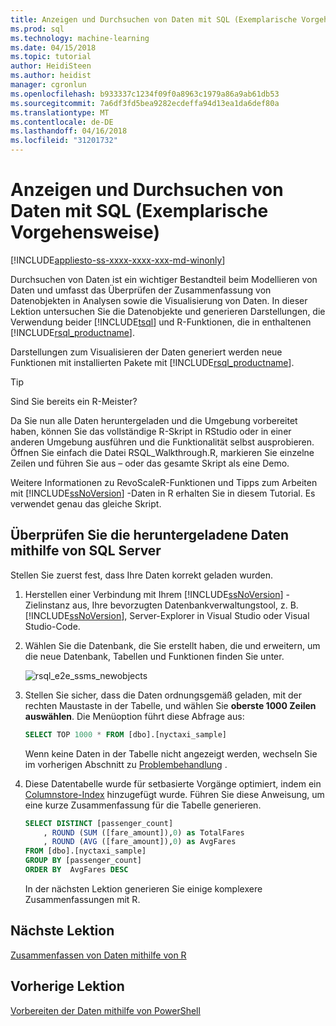 ```yaml
---
title: Anzeigen und Durchsuchen von Daten mit SQL (Exemplarische Vorgehensweise) | Microsoft Docs
ms.prod: sql
ms.technology: machine-learning
ms.date: 04/15/2018
ms.topic: tutorial
author: HeidiSteen
ms.author: heidist
manager: cgronlun
ms.openlocfilehash: b933337c1234f09f0a8963c1979a86a9ab61db53
ms.sourcegitcommit: 7a6df3fd5bea9282ecdeffa94d13ea1da6def80a
ms.translationtype: MT
ms.contentlocale: de-DE
ms.lasthandoff: 04/16/2018
ms.locfileid: "31201732"
---
```

# <a name="view-and-explore-the-data-using-sql-walkthrough"></a>Anzeigen und Durchsuchen von Daten mit SQL (Exemplarische Vorgehensweise)
[!INCLUDE[appliesto-ss-xxxx-xxxx-xxx-md-winonly](../../includes/appliesto-ss-xxxx-xxxx-xxx-md-winonly.md)]

Durchsuchen von Daten ist ein wichtiger Bestandteil beim Modellieren von Daten und umfasst das Überprüfen der Zusammenfassung von Datenobjekten in Analysen sowie die Visualisierung von Daten. In dieser Lektion untersuchen Sie die Datenobjekte und generieren Darstellungen, die Verwendung beider [!INCLUDE[tsql](../../includes/tsql-md.md)] und R-Funktionen, die in enthaltenen [!INCLUDE[rsql_productname](../../includes/rsql-productname-md.md)].

Darstellungen zum Visualisieren der Daten generiert werden neue Funktionen mit installierten Pakete mit [!INCLUDE[rsql_productname](../../includes/rsql-productname-md.md)].

> [!TIP]
> Sind Sie bereits ein R-Meister?
>   
> Da Sie nun alle Daten heruntergeladen und die Umgebung vorbereitet haben, können Sie das vollständige R-Skript in RStudio oder in einer anderen Umgebung ausführen und die Funktionalität selbst ausprobieren. Öffnen Sie einfach die Datei RSQL_Walkthrough.R, markieren Sie einzelne Zeilen und führen Sie aus – oder das gesamte Skript als eine Demo.
>   
> Weitere Informationen zu RevoScaleR-Funktionen und Tipps zum Arbeiten mit [!INCLUDE[ssNoVersion](../../includes/ssnoversion-md.md)] -Daten in R erhalten Sie in diesem Tutorial. Es verwendet genau das gleiche Skript.

## <a name="verify-downloaded-data-using-sql-server"></a>Überprüfen Sie die heruntergeladene Daten mithilfe von SQL Server

Stellen Sie zuerst fest, dass Ihre Daten korrekt geladen wurden.

1. Herstellen einer Verbindung mit Ihrem [!INCLUDE[ssNoVersion](../../includes/ssnoversion-md.md)] -Zielinstanz aus, Ihre bevorzugten Datenbankverwaltungstool, z. B. [!INCLUDE[ssNoVersion](../../includes/ssnoversion-md.md)], Server-Explorer in Visual Studio oder Visual Studio-Code.

2. Wählen Sie die Datenbank, die Sie erstellt haben, die und erweitern, um die neue Datenbank, Tabellen und Funktionen finden Sie unter.
  
    ![rsql_e2e_ssms_newobjects](media/rsql-e2e-ssms-newobjects.PNG)
  
3.  Stellen Sie sicher, dass die Daten ordnungsgemäß geladen, mit der rechten Maustaste in der Tabelle, und wählen Sie **oberste 1000 Zeilen auswählen**. Die Menüoption führt diese Abfrage aus:

    ```SQL
    SELECT TOP 1000 * FROM [dbo].[nyctaxi_sample]
    ```
    Wenn keine Daten in der Tabelle nicht angezeigt werden, wechseln Sie im vorherigen Abschnitt zu [Problembehandlung](walkthrough-prepare-the-data.md) .

4. Diese Datentabelle wurde für setbasierte Vorgänge optimiert, indem ein [Columnstore-Index](../../relational-databases/indexes/columnstore-indexes-overview.md) hinzugefügt wurde. Führen Sie diese Anweisung, um eine kurze Zusammenfassung für die Tabelle generieren.

    ```SQL
    SELECT DISTINCT [passenger_count]
        , ROUND (SUM ([fare_amount]),0) as TotalFares
        , ROUND (AVG ([fare_amount]),0) as AvgFares
    FROM [dbo].[nyctaxi_sample]
    GROUP BY [passenger_count]
    ORDER BY  AvgFares DESC
    ````
    In der nächsten Lektion generieren Sie einige komplexere Zusammenfassungen mit R.

## <a name="next-lesson"></a>Nächste Lektion

[Zusammenfassen von Daten mithilfe von R](walkthrough-view-and-summarize-data-using-r.md)

## <a name="previous-lesson"></a>Vorherige Lektion

[Vorbereiten der Daten mithilfe von PowerShell](walkthrough-prepare-the-data.md)
